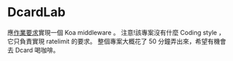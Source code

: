 # DcardLab

應[作業要求](https://boards.greenhouse.io/dcard/jobs/2670989?gh_src=8817a3f71us)實現一個 Koa middleware 。
注意!該專案沒有什麼 Coding style ，它只負責實現 ratelimit 的要求。
整個專案大概花了 50 分鐘弄出來，希望有機會去 Dcard 喝咖啡。
